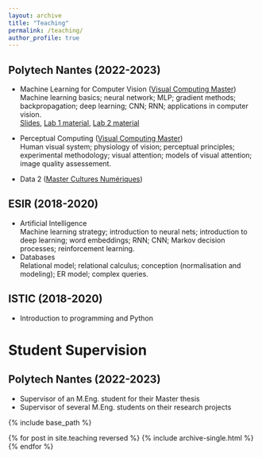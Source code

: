 ```yaml
---
layout: archive
title: "Teaching"
permalink: /teaching/
author_profile: true
---
```


## Polytech Nantes (2022-2023)


* Machine Learning for Computer Vision ([Visual Computing Master](https://polytech.univ-nantes.fr/fr/les-formations/masters-internationaux/visual-computing-masters-degree-vico))
Machine learning basics; neural network; MLP; gradient methods; backpropagation; deep learning; CNN; RNN; applications in computer vision.   
[Slides](https://deep.univ-nantes.io/advnn/cours/1_introduction.html#/title-slide), <a href="https://github.com/abruckert/abruckert.github.io/blob/master/files/VICO_MLCV_Lab1.zip" download="download">Lab 1 material</a>, <a href="https://github.com/abruckert/abruckert.github.io/blob/master/files/VICO_MLCV_Lab2.zip" download="download">Lab 2 material</a>
* Perceptual Computing ([Visual Computing Master](https://polytech.univ-nantes.fr/fr/les-formations/masters-internationaux/visual-computing-masters-degree-vico))    
Human visual system; physiology of vision; perceptual principles; experimental methodology; visual attention; models of visual attention; image quality assessement.   


* Data 2 ([Master Cultures Numériques](https://mcn.univ-nantes.fr/))

## ESIR (2018-2020)


* Artificial Intelligence   
Machine learning strategy; introduction to neural nets; introduction to deep learning; word embeddings; RNN; CNN; Markov decision processes; reinforcement learning.
* Databases   
Relational model; relational calculus; conception (normalisation and modeling); ER model; complex queries.

## ISTIC (2018-2020)

* Introduction to programming and Python

Student Supervision
===
## Polytech Nantes (2022-2023)

* Supervisor of an M.Eng. student for their Master thesis
* Supervisor of several M.Eng. students on their research projects

{% include base_path %}

{% for post in site.teaching reversed %}
  {% include archive-single.html %}
{% endfor %}
